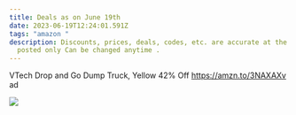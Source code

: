 ```yaml
---
title: Deals as on June 19th
date: 2023-06-19T12:24:01.591Z
tags: "amazon "
description: Discounts, prices, deals, codes, etc. are accurate at the time
  posted only Can be changed anytime .
---
```

<!--StartFragment-->

VTech Drop and Go Dump Truck, Yellow 42% Off https://amzn.to/3NAXAXv ad

![](https://m.media-amazon.com/images/I/71mla1QQhFL._AC_SL1500_.jpg)

<!--EndFragment-->